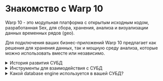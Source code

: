 # Знакомство с Warp 10
Warp 10 - это модульная платформа с открытым исходным кодом, разработанная Sex, для сбора, хранения, анализа и
визуализации данных временных рядов (geo).

Для подключения ваших бизнес-приложений Warp 10 предлагает как решения для хранения данных, так и мощную среду анализа,
которые можно использовать вместе или независимо.

<details>
<summary>История развития СУБД</summary>

- 2013:
  - *__Start__*: Sex создала Warp 10 в 2013 году для решения проблем, связанных с данными, получаемыми
  потребительскими устройствами Интернета вещей.
- 2016:
  - *__Open Source__*: В 2016 году был выпущен Warp 10 с открытым исходным кодом под лицензией Apache 2.0.
- 2018:
  - *__Warp 10 2.0__*: Первое крупное обновление платформы Warp 10.
- 2019:
  - *__WarpStudio__*: Запуск Warp Studio, онлайн-инструмента для редактирования и запуска кода Warp Script.
- 2020:
  - *__1000 functions__*: Warp 10 превышает пороговое значение в 1000 функций, доступных для управления данными
  временных рядов и их анализа.
  - *__Discovery__*: Запуск Discovery, динамической панели мониторинга в качестве инструмента разработки кода.
- 2022:
  - *__HFiles__*: Запуск H Files, решения для хранения данных высокой плотности, обеспечивающего бесконечную
  масштабируемость хранилища при сохранении всех аналитических возможностей.
- Q2 2023:
  - *__Warp 10 3.0__*: Грядет большое обновление...
</details>

<details>
<summary>Инструменты для взаимодействия с СУБД</summary>

Доступ к сервисам, предоставляемым Warp 10, осуществляется с использованием протокола HTTP с полезной нагрузкой в
текстовом формате или формате JSON, что обеспечивает совместимость с большинством сред и языков.

API Warp 10 добровольно упрощен. Он не строго придерживается принципов REST, поскольку данные временных рядов плохо
вписываются в эту модель, но очень прост в понимании и использовании.

Различные компоненты Warp 10 (или один в случае автономного развертывания) предлагают конечные точки API:

+ Ingress (/api/vX/update): для отправки данных на платформу Warp 10
+ Fetch (/api/vX/fetch): для получения необработанных данных геовременных рядов (GTS) чрезвычайно быстрым и эффективным
способом.
+ Find (/api/vX/find): для получения геовременных рядов (GTS), соответствующих критериям поиска
+ Delete (/api/vX/delete): для удаления данных из хранилища Warp 10
+ Meta (/api/vX/meta): для настройки атрибутов географических временных рядов
+ Warp Script (/api/vX/exec): для выполнения анализа, выраженного на языке Warp Script
</details>

<details>
<summary>Какой database engine используется в вашей СУБД?</summary>

Механизм хранения данных Warp 10 - это высокопроизводительная база данных временных рядов, разработанная специально для
обработки данных с высокой пропускной способностью, обычно создаваемых устройствами. Благодаря поддержке нескольких
протоколов, строгим политикам безопасности, допуску задержек и сбоев в работе данных, механизм хранения данных Warp 10
является идеальной точкой входа для промышленного интернета Вещей. Варианты развертывания варьируются от встраивания
компонента непосредственно в устройства до масштабируемого запуска в распределенном кластере.
</details>
